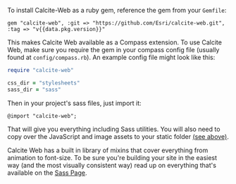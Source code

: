 To install Calcite-Web as a ruby gem, reference the gem from your `Gemfile`:

```
gem "calcite-web", :git => "https://github.com/Esri/calcite-web.git", :tag => "v{{data.pkg.version}}"
```

This makes Calcite Web available as a Compass extension. To use Calcite Web, make sure you require the gem in your compass config file (usually found at `config/compass.rb`). An example config file might look like this:

```ruby
require "calcite-web"

css_dir = "stylesheets"
sass_dir = "sass"
```

Then in your project's sass files, just import it:

```
@import "calcite-web";
```

That will give you everything including Sass utilities. You will also need to copy over the JavaScript and image assets to your static folder [(see above)](./#static-files).

Calcite Web has a built in library of mixins that cover everything from animation to font-size. To be sure you're building your site in the easiest way (and the most visually consistent way) read up on everything that's available on the [Sass Page](./sass).

